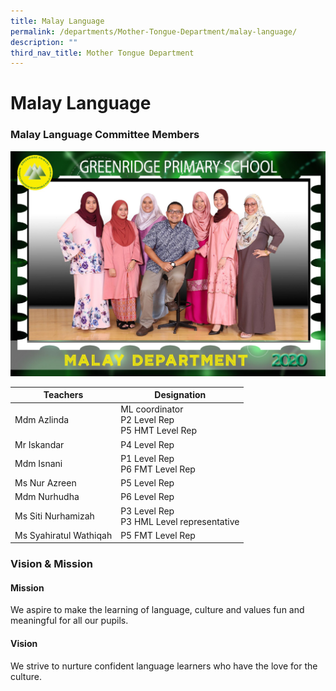 ```yaml
---
title: Malay Language
permalink: /departments/Mother-Tongue-Department/malay-language/
description: ""
third_nav_title: Mother Tongue Department
---
```

# Malay Language
### Malay Language Committee Members

![](/images/Departments/Mother%20Tongue%20Department/Malay/MALAY_P1.jpg)

| Teachers               | Designation                                         |
|------------------------|-----------------------------------------------------|
| Mdm Azlinda            | ML coordinator <br>P2 Level Rep<br>P5 HMT Level Rep |
| Mr Iskandar            |                 P4 Level Rep<br>                |
| Mdm Isnani             | P1 Level Rep<br>P6 FMT Level Rep                    |
| Ms Nur Azreen          | P5 Level Rep                                        |
| Mdm Nurhudha           | P6 Level Rep                                        |
| Ms Siti Nurhamizah     | P3 Level Rep<br>P3 HML Level representative         |
| Ms Syahiratul Wathiqah | P5 FMT Level Rep                                    |


### Vision & Mission

#### Mission

We aspire to make the learning of language, culture and values fun and meaningful for all our pupils.  
  
#### Vision

We strive to nurture confident language learners who have the love for the culture.